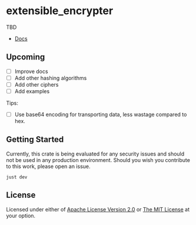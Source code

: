 # extensible_encrypter

TBD

- [Docs](https://bsodmike.github.io/extensible-encrypter-rs/extensible_encrypter/index.html)

## Upcoming

- [ ] Improve docs
- [ ] Add other hashing algorithms
- [ ] Add other ciphers
- [ ] Add examples

Tips:
- [ ] Use base64 encoding for transporting data, less wastage compared to hex.

## Getting Started

Currently, this crate is being evaluated for any security issues and should not be used in any production environment.  Should you wish you contribute to this work, please open an issue.

```
just dev
```

## License

Licensed under either of [Apache License Version 2.0](./LICENSE-APACHE) or [The MIT License](./LICENSE-MIT) at your option.

